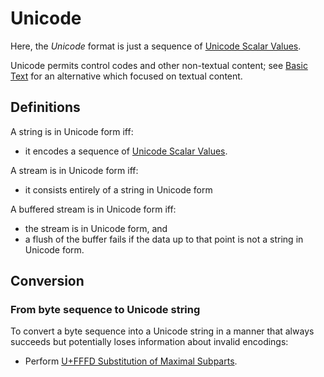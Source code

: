 # Unicode

Here, the *Unicode* format is just a sequence of [Unicode Scalar Values].

Unicode permits control codes and other non-textual content; see [Basic Text]
for an alternative which focused on textual content.

## Definitions

A string is in Unicode form iff:
 - it encodes a sequence of [Unicode Scalar Values].

A stream is in Unicode form iff:
 - it consists entirely of a string in Unicode form

A buffered stream is in Unicode form iff:
 - the stream is in Unicode form, and
 - a flush of the buffer fails if the data up to that point is not a
   string in Unicode form.

## Conversion

### From byte sequence to Unicode string

To convert a byte sequence into a Unicode string in a manner that always
succeeds but potentially loses information about invalid encodings:
 - Perform [U+FFFD Substitution of Maximal Subparts].

[Basic Text]: BasicText.md
[Unicode Scalar Values]: https://unicode.org/glossary/#unicode_scalar_value
[U+FFFD Substitution of Maximal Subparts]: https://www.unicode.org/versions/Unicode13.0.0/ch03.pdf#G66453
